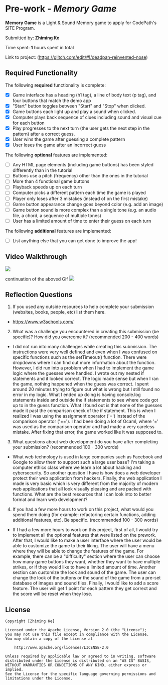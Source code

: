 # Pre-work - _Memory Game_

**Memory Game** is a Light & Sound Memory game to apply for CodePath's SITE Program.

Submitted by: **Zhiming Ke**

Time spent: **1** hours spent in total

Link to project: (https://glitch.com/edit/#!/deadpan-reinvented-nose)

## Required Functionality

The following **required** functionality is complete:

- [x] Game interface has a heading (h1 tag), a line of body text (p tag), and four buttons that match the demo app
- [x] "Start" button toggles between "Start" and "Stop" when clicked.
- [x] Game buttons each light up and play a sound when clicked.
- [x] Computer plays back sequence of clues including sound and visual cue for each button
- [x] Play progresses to the next turn (the user gets the next step in the pattern) after a correct guess.
- [x] User wins the game after guessing a complete pattern
- [x] User loses the game after an incorrect guess

The following **optional** features are implemented:

- [ ] Any HTML page elements (including game buttons) has been styled differently than in the tutorial
- [ ] Buttons use a pitch (frequency) other than the ones in the tutorial
- [ ] More than 4 functional game buttons
- [ ] Playback speeds up on each turn
- [ ] Computer picks a different pattern each time the game is played
- [ ] Player only loses after 3 mistakes (instead of on the first mistake)
- [ ] Game button appearance change goes beyond color (e.g. add an image)
- [ ] Game button sound is more complex than a single tone (e.g. an audio file, a chord, a sequence of multiple tones)
- [ ] User has a limited amount of time to enter their guess on each turn

The following **additional** features are implemented:

- [ ] List anything else that you can get done to improve the app!

## Video Walkthrough

![](https://i.imgur.com/6957eld.gif)

continuation of the aboved Gif
![](https://i.imgur.com/9ddSAHp.gif)


## Reflection Questions

1. If you used any outside resources to help complete your submission (websites, books, people, etc) list them here.

- https://www.w3schools.com/

2. What was a challenge you encountered in creating this submission (be specific)? How did you overcome it? (recommended 200 - 400 words)

- I did not run into many challenges while creating this submission. The instructions were very well defined and even when I was confused on specific functions such as the setTimeout() function. There were dropdowns where I can find out more information about the function. However, I did run into a problem when I had to implement the game logic where the guesses were handled. I wrote out my nested if statements and it looked correct. The logic made sense but when I ran the game, nothing happened when the guess was correct. I spent around 20 minutes trying to figure out what is wrong but I still found no error in my logic. What I ended up doing is having console.log statements inside and outside the if statements to see where code got up to in the guess function. What I found out is that none of the guesses made it past the comparison check of the if statement. This is when I realized I was using the assignment operator ('=') instead of the comparison operator ('=='). I had been doing a lot of Ocaml, where '=' was used as the comparison operator and had made a very careless mistake. After fixing that error, the game worked like it was supposed to.  

3. What questions about web development do you have after completing your submission? (recommended 100 - 300 words)

- What web technology is used in large companies such as Facebook and Google to allow them to support such a large user base? I'm taking a computer ethics class where we learn a lot about hacking and cybersecurity. So another question I have is how does a web developer protect their web application from hackers. Finally, the web application I made is very basic which is very different from the majority of modern web applications that all look visually pleasing and are packed with functions. What are the best resources that I can look into to better format and learn web development?

4. If you had a few more hours to work on this project, what would you spend them doing (for example: refactoring certain functions, adding additional features, etc). Be specific. (recommended 100 - 300 words)

- If I had a few more hours to work on this project, first of all, I would try to implement all the optional features that were listed on the prework. After that, I would like to make a user interface where the user would be able to customize the game to their liking. The user will have a menu where they will be able to change the features of the game. For example, there can be a "difficulty" section where the user can choose how many game buttons they want, whether they want to have multiple strikes, or if they would like to have a limited amount of time. Another section can customize the look and sound of the game. The user can change the look of the buttons or the sound of the game from a pre-set database of images and sound files. Finally, I would like to add a score feature. The user will get 1 point for each pattern they get correct and the score will be reset when they lose.
## License

    Copyright [Zhiming Ke]

    Licensed under the Apache License, Version 2.0 (the "License");
    you may not use this file except in compliance with the License.
    You may obtain a copy of the License at

        http://www.apache.org/licenses/LICENSE-2.0

    Unless required by applicable law or agreed to in writing, software
    distributed under the License is distributed on an "AS IS" BASIS,
    WITHOUT WARRANTIES OR CONDITIONS OF ANY KIND, either express or implied.
    See the License for the specific language governing permissions and
    limitations under the License.
